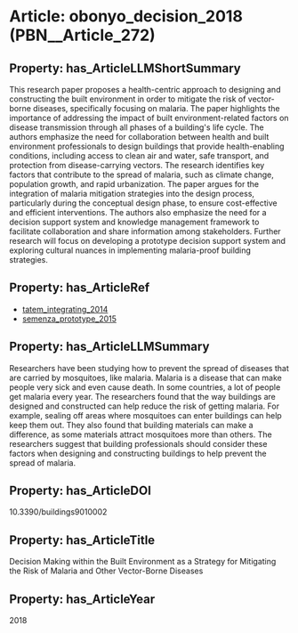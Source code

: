 # Article: __obonyo_decision_2018__ (PBN__Article_272)

## Property: has_ArticleLLMShortSummary

This research paper proposes a health-centric approach to designing and constructing the built environment in order to mitigate the risk of vector-borne diseases, specifically focusing on malaria. The paper highlights the importance of addressing the impact of built environment-related factors on disease transmission through all phases of a building's life cycle. The authors emphasize the need for collaboration between health and built environment professionals to design buildings that provide health-enabling conditions, including access to clean air and water, safe transport, and protection from disease-carrying vectors. The research identifies key factors that contribute to the spread of malaria, such as climate change, population growth, and rapid urbanization. The paper argues for the integration of malaria mitigation strategies into the design process, particularly during the conceptual design phase, to ensure cost-effective and efficient interventions. The authors also emphasize the need for a decision support system and knowledge management framework to facilitate collaboration and share information among stakeholders. Further research will focus on developing a prototype decision support system and exploring cultural nuances in implementing malaria-proof building strategies.

## Property: has_ArticleRef

* [tatem_integrating_2014](../Article/PBN__Article_76)
* [semenza_prototype_2015](../Article/PBN__Article_212)

## Property: has_ArticleLLMSummary

Researchers have been studying how to prevent the spread of diseases that are carried by mosquitoes, like malaria. Malaria is a disease that can make people very sick and even cause death. In some countries, a lot of people get malaria every year. The researchers found that the way buildings are designed and constructed can help reduce the risk of getting malaria. For example, sealing off areas where mosquitoes can enter buildings can help keep them out. They also found that building materials can make a difference, as some materials attract mosquitoes more than others. The researchers suggest that building professionals should consider these factors when designing and constructing buildings to help prevent the spread of malaria.

## Property: has_ArticleDOI

10.3390/buildings9010002

## Property: has_ArticleTitle

Decision Making within the Built Environment as a Strategy for Mitigating the Risk of Malaria and Other Vector-Borne Diseases

## Property: has_ArticleYear

2018


